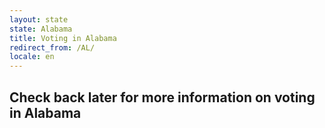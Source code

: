```yaml
---
layout: state
state: Alabama
title: Voting in Alabama
redirect_from: /AL/
locale: en
---
```


## Check back later for more information on voting in Alabama